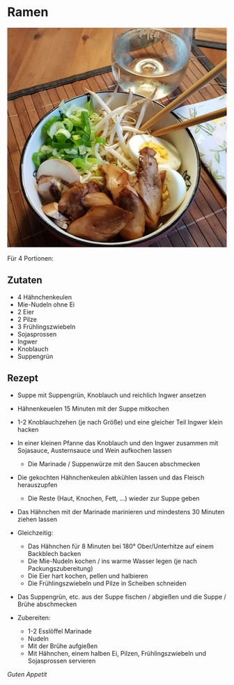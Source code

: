 # Ramen

![img](imgs/Ramen.jpg)

Für 4 Portionen:

## Zutaten
- 4 Hähnchenkeulen
- Mie-Nudeln ohne Ei
- 2 Eier
- 2 Pilze
- 3 Frühlingszwiebeln
- Sojasprossen
- Ingwer
- Knoblauch
- Suppengrün

## Rezept
- Suppe mit Suppengrün, Knoblauch und reichlich Ingwer ansetzen

- Hähnenkeuelen 15 Minuten mit der Suppe mitkochen

- 1-2 Knoblauchzehen (je nach Größe) und eine gleicher Teil Ingwer klein hacken

- In einer kleinen Pfanne das Knoblauch und den Ingwer zusammen mit Sojasauce, Austernsauce und Wein aufkochen lassen
  - Die Marinade / Suppenwürze mit den Saucen abschmecken

- Die gekochten Hähnchenkeulen abkühlen lassen und das Fleisch herauszupfen
  - Die Reste (Haut, Knochen, Fett, ...) wieder zur Suppe geben

- Das Hähnchen mit der Marinade marinieren und mindestens 30 Minuten ziehen lassen

- Gleichzeitig:
  - Das Hähnchen für 8 Minuten bei 180° Ober/Unterhitze auf einem Backblech backen
  - Die Mie-Nudeln kochen / ins warme Wasser legen (je nach Packungszubereitung)
  - Die Eier hart kochen, pellen und halbieren
  - Die Frühlingszwiebeln und Pilze in Scheiben schneiden

- Das Suppengrün, etc. aus der Suppe fischen / abgießen und die Suppe / Brühe abschmecken

- Zubereiten:
  - 1-2 Esslöffel Marinade
  - Nudeln
  - Mit der Brühe aufgießen
  - Mit Hähnchen, einem halben Ei, Pilzen, Frühlingszwiebeln und Sojasprossen servieren

*Guten Appetit*
